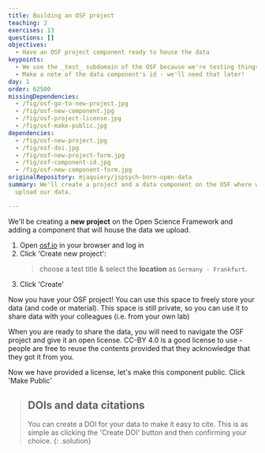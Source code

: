 ```yaml
---
title: Building an OSF project
teaching: 2
exercises: 13
questions: []
objectives:
  - Have an OSF project component ready to house the data
keypoints:
  - We use the _test_ subdomain of the OSF because we're testing things
  - Make a note of the data component's id - we'll need that later!
day: 1
order: 62500
missingDependencies:
  - /fig/osf-go-to-new-project.jpg
  - /fig/osf-new-component.jpg
  - /fig/osf-project-license.jpg
  - /fig/osf-make-public.jpg
dependencies:
  - /fig/osf-new-project.jpg
  - /fig/osf-doi.jpg
  - /fig/osf-new-project-form.jpg
  - /fig/osf-component-id.jpg
  - /fig/osf-new-component-form.jpg
originalRepository: mjaquiery/jspsych-born-open-data
summary: We'll create a project and a data component on the OSF where we'll
  upload our data.

---
```

We'll be creating a **new project** on the Open Science Framework and adding a component that will house the data we upload.

1. Open [osf.io](https://osf.io/myprojects/) in your browser and log in
2. Click 'Create new project': 
	> choose a test title &
	> select the **location** as `Germany - Frankfurt`.
3. Click 'Create'

Now you have your OSF project! You can use this space to freely store your data (and code or material). This space is still private, so you can use it to share data with your colleagues (i.e. from your own lab)

When you are ready to share the data, you will need to navigate the OSF project and give it an open license.
CC-BY 4.0 is a good license to use - people are free to reuse the contents provided that they acknowledge that they got it from you.


Now we have provided a license, let's make this component public.
Click 'Make Public'




> ## DOIs and data citations
> You can create a DOI for your data to make it easy to cite.
> This is as simple as clicking the 'Create DOI' button and then confirming your choice.
{: .solution}

